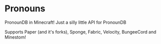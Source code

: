 # Pronouns
PronounDB in Minecraft!
Just a silly little API for PronounDB

Supports Paper (and it's forks), Sponge, Fabric, Velocity, BungeeCord and Minestom!

